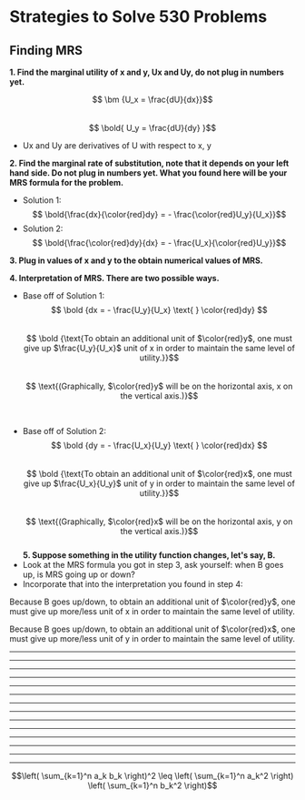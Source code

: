 # **Strategies to Solve 530 Problems**

## **Finding MRS**
**1. Find the marginal utility of x and y, Ux and Uy, do not plug in numbers yet.**          

$$ \bm {U_x = \frac{dU}{dx}}$$                        
$$ \bold{ U_y = \frac{dU}{dy} }$$           

* Ux and Uy are derivatives of U with respect to x, y          


**2. Find the marginal rate of substitution, note that it depends on your left hand side. Do not plug in numbers yet. What you found here will be your MRS formula for the problem.**           
- Solution 1:           
$$ \bold{\frac{dx}{\color{red}dy} = - \frac{\color{red}U_y}{U_x}}$$          
- Solution 2:          
$$ \bold{\frac{\color{red}dy}{dx} = - \frac{U_x}{\color{red}U_y}}$$          

**3. Plug in values of x and y to the obtain numerical values of MRS.**           

**4. Interpretation of MRS. There are two possible ways.**           
- Base off of Solution 1:          
$$ \bold {dx = - \frac{U_y}{U_x} \text{ } \color{red}dy} $$          
$$ \bold {\text{To obtain an additional unit of $\color{red}y$, one must give up $\frac{U_y}{U_x}$ unit of x in order to maintain the same level of utility.}}$$          
$$ \text{(Graphically, $\color{red}y$ will be on the horizontal axis, x on the vertical axis.)}$$          

<br>

- Base off of Solution 2:           
$$ \bold {dy = - \frac{U_x}{U_y} \text{ } \color{red}dx} $$          
$$ \bold {\text{To obtain an additional unit of $\color{red}x$, one must give up $\frac{U_x}{U_y}$ unit of y in order to maintain the same level of utility.}}$$          
$$ \text{(Graphically, $\color{red}x$ will be on the horizontal axis, y on the vertical axis.)}$$          
**5. Suppose something in the utility function changes, let's say, B.**          
- Look at the MRS formula you got in step 3, ask yourself: when B goes up, is MRS going up or down?
- Incorporate that into the interpretation you found in step 4:

Because B goes up/down, to obtain an additional unit of $\color{red}y$,
one must give up more/less unit of x in order to maintain the same level of utility.

Because B goes up/down, to obtain an additional unit of $\color{red}x$,
one must give up more/less unit of y in order to maintain the same level of utility.



****
****
****
****
****
****
****
****
****
****
****
****
****
****
$$\left( \sum_{k=1}^n a_k b_k \right)^2 \leq \left( \sum_{k=1}^n a_k^2 \right) \left( \sum_{k=1}^n b_k^2 \right)$$
